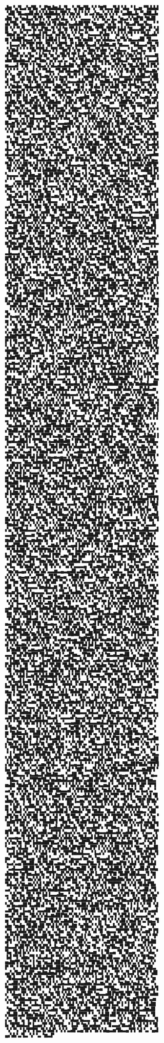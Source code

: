 ▟▆▝▄▜▃▞▅▜▙▝▃▛▇▟▆▟▃▜▃▝▄▜▅▜▙▝▞▝▇▜▃▃▜▟▝▟▄▝▐▃▅▝▜▟▟▟▝▟█▝▇▃▄▟▊▟▞▞▟▟▇▟▄▜▛▞▅▞▟▝▐▞▃▞▅▃▚▞▞▞▛▝▄▟▇▃▙▝▚▟█▃▙▟▆▝▅▝▅▟▃▞▙▜▚▝▛▃▟▞▟▃▝▞▞▝▃▃▃▝▞▞▜▞▃▜▃▝▅▃▞▞▅▛▇▝▇▟▊▟▞▜▙▝▄▝▉▟▄▟▇▞▟▝▊▟▆▟▚▃▟▟▉▜▛▝▆▃▄▞▚▞▙▝▜▝▆▃▟▜▄▞▙▃▝▝▉▝▞▝▚▜▃▃▜▞▃▛▇▃▜▝▟▝▆▝▛▟▐▃▜▜▙▝▛▜▄▜▛▛▐▟▟▝▇▃▃▟▛▃▛▝▟▜▅▟▚▞▚▞▃▟▄▟▐▜▃▞▚▟▜▞▄▝▞▝▅▝▚▃▃▃▛▟▅▝▝▟▝▞▞▜▝▝▝▜▟▃▟▞▆▝▟▟█▜▄▃▞▞▜▝▐▟▉▟▐▝▜▝▆▝▜▞▅▟▇▝▄▞▟▟▄▃▚▞▜▞▅▃▃▟▉▝▉▃▃▝▐▃▃▞▟▞▜▛▐▜▚▝▉▞▝▟▛▜▃▛▐▟█▞▙▃▟▝▟▟▆▃▆▝▆▃▃▝▜▟▃▃▞▜▃▜▝▞▆▟▝▝▝▝█▞▜▜▟▃▜▜▝▜▅▜▝▞▅▝▃▜▅▞▛▟▅▝▅▝▟▃▃▝▐▃▞▜▃▝▊▜▟▜▙▟▚▞▄▜▄▝▐▞▆▝▅▝▄▜▙▜▝▛▐▃▙▝▜▞▅▟▜▃▚▟▜▜▞▞▆▞▞▜▝▃▃▃▆▟▅▜▙▟▅▃▛▃▛▜▅▞▚▞▛▃▞▃▝▜▞▝█▟▆▟▜▜▄▜▄▝▆▜▙▃▛▝▇▜▜▝▐▃▃▟▅▃▃▟▝▛▇▝▐▝▇▃▞▞▟▃▟▃▙▟▇▝▅▜▛▃▚▟▄▝▝▝▚▞▛▞▆▝▇▃▙▜▛▟▐▜▞▞▞▝▝▃▞▞▄▟▐▞▝▜▟▃▝▜▟▜▟▃▅▟▜▝▇▃▜▞▚▟▝▝▝▞▟▝▊▟▊▝▉▜▄▃▆▞▛▝▅▝▛▃▚▃▜▃▜▃▅▞▞▃▚▃▄▜▄▜▝▝▄▟█▛▇▜▟▃▚▝▝▟▃▃▞▞▟▟█▃▞▟█▟▝▜▃▞▛▝▉▞▙▝▃▟█▟▝▝▉▞▄▃▃▟▟▞▚▟▝▝▅▟▇▃▜▜▄▟▛▛▐▜▜▃▃▞▞▜▞▞▆▟▅▝▇▟▃▟▉▞▟▃▝▟▇▞▜▃▝▝▊▟▝▝▊▟▄▜▚▞▟▟▊▝▇▝▛▜▅▞▚▝▊▜▃▞▆▟▅▜▝▞▚▞▟▜▄▝▝▜▅▜▙▟▅▜▛▞▞▞▙▟▆▞▞▝▅▟▞▝▄▞▚▃▞▞▛▜▄▜▚▜▜▝▐▛▐▟▝▃▅▝█▜▄▝▚▝▛▞▅▞▝▃▄▟▆▝▜▞▛▃▅▟▝▞▜▞▙▞▄▜▚▃▅▞▃▟▞▟▇▞▆▝█▟▛▟▚▝▛▟▇▟▅▝▐▟▛▟▝▛▐▃▚▜▞▃▝▝▄▞▝▟▇▛▇▞▃▃▝▟▊▟▚▟▛▝▅▞▛▃▝▟▉▜▟▝█▟▜▃▄▜▝▟▄▃▞▜▙▞▛▃▞▛▇▃▃▃▜▜▄▝▇▝▜▜▞▃▃▟▟▜▜▝▟▟▞▜▄▜▄▜▙▞▝▞▆▜▚▟▞▜▚▃▄▟▞▃▚▝▞▜▞▞▅▞▚▝▃▞▃▃▝▞▞▟▞▝█▃▃▝▃▜▚▟▃▃▄▞▜▟▟▞▛▟▄▝▟▞▚▝▐▟▉▞▃▞▞▃▚▜▜▃▞▝▊▟▜▃▃▟▉▝▇▃▅▜▞▟▞▟▊▝▞▝▛▟▅▝▃▃▄▟▊▞▚▞▝▞▝▞▆▛▇▟▚▝▉▟▉▞▄▞▜▞▝▞▆▃▞▞▛▝▞▃▞▜▚▞▙▞▛▜▄▞▅▟▇▜▝▝▉▝▟▝▞▟▜▜▚▜▝▞▜▃▝▟▆▝▇▟▚▝▟▞▝▝▚▜▛▜▅▝▃▃▄▞▙▞▆▞▃▜▝▃▆▝▞▃▜▞▄▃▝▟▛▟█▟▞▜▝▃▙▜▃▜▚▟▄▟▆▝▚▝▆▝▄▃▞▞▙▜▟▝▟▞▚▃▛▝▉▝▐▝▊▟▞▝▄▝▜▟█▃▙▝▊▟▜▃▜▃▃▝▚▞▟▞▜▝█▜▄▟▃▟▄▞▃▃▅▝▃▜▚▝▅▝▚▞▞▟▞▟▉▟▉▃▝▟▅▜▅▝▉▟▜▃▄▞▚▜▃▟▟▟▃▝▃▞▟▟▜▝▟▟▄▝▝▞▜▜▙▃▞▝▆▝▜▝▜▟█▝▄▞▙▜▚▞▙▃▝▝▜▞▞▃▜▃▜▞▟▃▟▃▛▟▐▟█▃▞▟▚▝▛▃▆▞▜▃▃▝▞▃▛▃▛▜▞▞▟▜▃▜▄▞▛▜▞▟▚▞▞▃▄▟▅▝▇▞▃▞▜▃▝▝▜▃▆▃▙▃▟▞▄▟▚▛▐▛▇▟▄▜▄▝▟▜▄▜▃▟▉▝▐▟▃▟▉▞▛▞▄▃▜▟▝▞▞▟▉▜▞▟▝▞▟▜▃▜▝▜▝▟▃▃▄▃▙▝▃▞▄▟▄▃▝▜▃▜▜▟▐▟▇▟▞▟█▜▛▝▊▞▞▜▛▟▄▝▛▟▐▟▇▟▉▟▃▞▜▟▝▃▝▜▝▞▜▃▞▜▙▝▃▞▅▃▟▝▚▝▚▟█▟▐▜▚▃▃▃▚▟▛▟▅▃▆▝█▟▊▜▛▜▝▝▛▟▇▝▟▝▆▟▃▜▞▜▄▟▝▟▟▞▝▝▚▃▄▞▜▟▚▞▝▝▃▃▜▃▛▜▞▛▐▟▐▃▜▞▃▜▛▞▙▃▛▝▞▟▃▝▚▃▚▟▅▛▇▟▟▃▜▞▄▞▙▃▛▝▅▃▞▞▛▟▜▜▜▞▄▝▛▃▃▃▚▝▇▝▟▃▝▞▅▝▅▜▞▃▛▃▅▛▇▞▞▜▟▞▆▝▚▃▛▜▞▜▃▝▃▝▃▝▇▃▆▝█▃▚▝▜▞▝▞▜▝▉▟█▝▝▃▆▟▞▞▞▝█▞▟▜▄▝▉▞▝▜▞▃▟▝▆▃▛▟▞▜▝▞▞▟▊▟▉▃▅▞▆▝▚▝▇▝▛▟▚▟▇▝▟▜▜▞▃▟▃▞▚▃▚▞▞▜▛▛▐▝▜▝▆▃▅▟▟▝▇▜▚▝█▃▃▝▝▝▄▃▛▃▅▝▉▜▄▝▝▝█▝▞▟▆▞▙▝▄▃▄▝▝▟▃▟▃▞▛▝▇▝▇▝▊▟▆▝█▞▄▜▄▟▞▟▐▞▚▃▅▞▅▃▆▝▉▝▇▃▜▝▐▃▅▝▊▜▅▝▟▜▝▞▄▞▜▃▆▝▝▞▅▝▄▟▊▝▉▝▛▜▄▟▉▃▝▞▟▝▚▟▅▜▛▞▜▞▛▝▊▜▃▃▄▃▆▞▝▟▛▝▉▟▇▟▃▟▜▟▞▟▞▝▇▃▞▜▄▟▛▟▟▜▞▝▆▝▊▟▄▃▚▜▙▟▊▞▙▃▃▃▅▃▜▟█▞▅▃▟▞▆▜▃▞▛▞▟▃▃▛▐▜▟▞▅▃▃▞▞▜▚▞▚▛▇▜▚▃▆▝▝▜▜▜▅▝▞▟▞▝█▃▅▟▊▝▟▝▆▞▟▞▅▝▊▞▅▞▚▟▅▟▛▝▞▟▛▝▅▝▞▞▅▟█▃▛▝▆▟▆▟▉▞▅▟▜▞▅▟▛▃▙▝▛▝▛▟▆▝▐▟▚▃▝▝▉▟█▞▆▃▝▜▃▟▅▜▅▝▛▟▟▜▝▝▛▞▆▜▟▟▜▜▝▟▃▟▆▛▐▞▅▜▜▞▜▃▞▞▞▛▇▜▚▟▜▜▄▜▜▞▆▟▉▟▝▜▄▞▆▝▐▞▅▞▅▃▅▞▅▜▅▞▄▟▚▜▙▝▇▝▟▟▛▝▇▝▐▟▚▝▟▟▜▝▛▜▞▝▆▟▟▛▐▞▙▝▊▜▛▝▃▃▙▟▃▝▛▟▇▜▚▟▆▞▅▟▟▞▞▟▃▝▚▟▞▃▙▝▟▞▃▟▅▝▜▃▙▝█▝█▟▇▞▞▃▚▃▅▝▝▃▙▃▃▞▄▝▇▜▃▟▐▞▙▛▇▟▊▝▜▟▝▞▄▝▊▟▃▟▚▟▝▟█▜▝▜▄▜▝▞▜▜▅▞▛▛▇▜▟▟▚▝▆▝█▜▞▝▊▜▜▃▅▞▙▞▅▟▞▟▐▞▙▞▆▟█▜▚▝▅▟▟▟▚▝▐▃▃▞▙▟▊▞▄▜▄▝▄▞▆▝▝▃▝▝▛▝▃▞▙▝▝▜▃▜▛▝▆▃▄▝▅▟▜▟█▝▃▞▚▜▅▝▛▃▚▜▙▟▊▝▟▞▙▛▐▝▝▜▝▝▝▜▄▜▞▟▊▟▉▜▞▝▊▞▄▝▉▃▄▝▉▜▚▃▚▞▙▜▃▞▄▜▛▞▞▟▜▜▟▟▉▃▞▝▜▞▅▜▄▃▆▃▞▟▅▝▇▞▝▛▇▟▞▞▝▃▄▝▜▜▜▞▜▃▄▃▜▝▜▞▚▟▝▞▅▛▇▝▃▟▅▃▄▃▛▝▇▃▄▝▊▃▅▛▐▝▚▛▇▜▅▟█▟▆▞▄▃▙▃▜▞▝▜▟▝▆▛▐▟▜▃▆▝▚▞▞▞▞▟▊▜▟▟▜▜▃▜▅▝▜▝▝▛▇▝▄▜▃▛▐▟█▞▃▟▊▟▞▟█▜▛▟▚▞▝▛▐▟▝▝▉▞▃▟▅▟▜▝█▜▝▞▃▝▊▟▆▝▃▞▟▟▉▟▆▝▜▜▞▝▅▞▙▝▅▃▛▛▐▞▝▝▇▟▚▟▝▜▛▜▛▟█▝▝▟▝▝▟▃▄▞▞▟▃▜▙▜▃▟█▞▜▃▛▃▄▃▞▝▜▟▄▞▝▝▟▝▊▃▛▟█▟▛▃▞▞▆▞▟▃▃▞▆▃▚▞▙▜▞▞▚▃▃▟▐▝▅▟▆▃▞▃▝▜▟▟▚▝▝▝▐▛▇▝▚▟▛▟▄▟▝▜▙▃▚▃▆▜▄▟█▝▊▜▚▟▆▟▉▞▚▝▅▜▛▝▊▝▃▃▛▝▛▟▜▝▇▃▝▜▄▝▝▞▞▟▝▟▛▟▜▝▅▟▞▝▉▞▞▛▐▝█▜▚▟▟▜▅▞▄▜▃▟▞▟▛▝▜▞▄▞▃▃▛▝▟▟▚▃▄▞▃▝▟▜▜▝▛▟█▃▛▛▇▜▚▝▊▞▟▟▞▝▃▟▟▝▛▟█▜▚▜▝▛▇▃▙▝▄▞▛▝▅▝▄▝▟▞▙▟▞▃▞▞▜▞▚▝▅▟▝▞▞▃▆▝▝▟█▟▇▟▄▝▄▟▚▜▟▃▙▃▆▝▚▟▛▟▚▞▝▝▊▝▅▝▇▃▛▜▅▃▚▃▜▟▝▝▞▃▛▟▆▜▜▝▃▃▞▜▞▟▛▟▛▟▉▝▇▜▃▝▛▞▚▞▃▜▛▟▜▞▚▟▝▃▜▟▊▜▝▝▐▜▝▝▞▝▐▃▚▟▚▞▝▛▐▃▚▃▃▜▄▝▚▟▃▜▞▞▄▞▟▟▇▛▇▜▛▜▄▃▝▞▙▝▛▞▚▞▅▟▛▟▐▟▃▝▉▃▙▛▇▝▐▝▞▟▝▝▜▟▃▞▛▃▛▃▆▛▐▝▊▃▄▜▄▛▐▜▞▝█▜▃▝▇▟▃▞▝▟▜▟▅▜▅▟█▃▞▟▉▞▅▜▚▃▙▃▆▞▆▟▐▜▚▝▟▃▚▟▚▞▚▃▛▛▐▝▛▞▟▝▞▝▃▞▆▜▃▟▞▃▄▟▅▟▟▛▐▟▅▟▛▃▛▝▃▜▜▞▙▜▛▜▙▝▝▟▉▃▄▟█▝▝▜▝▃▃▝▊▛▇▃▞▃▜▞▆▟▐▝▉▝▐▞▆▛▇▃▜▃▚▃▅▝▝▟▟▟▆▜▙▞▃▟▛▝▃▝▃▝▇▝▟▃▙▟▟▃▄▟▊▟▛▝▛▜▞▜▞▟▜▝▉▝▅▞▝▝▞▞▄▜▞▃▅▃▞▟▞▟▝▝▚▟▚▃▟▝▃▞▆▟▛▟▊▞▆▞▟▃▃▜▄▜▅▃▙▝▛▟▊▟▐▟▞▝▞▃▄▜▙▟▄▞▚▝▛▝▐▝█▟▜▝▞▟▇▟▆▝█▝▄▜▚▝▉▝▝▟▃▟▆▞▛▟▜▞▞▞▄▝▚▝▅▜▛▝▝▝▇▜▛▝▝▞▄▞▄▟▜▟▐▃▟▟▃▞▙▜▅▝▜▜▃▜▅▝▟▟▟▟▟▟▇▝▐▝▐▟▆▝▇▟▉▟▃▃▝▞▄▟▟▜▄▃▜▃▞▃▃▞▃▝▇▝▉▞▟▟▜▟▅▜▙▝▉▟▆▟▛▝▜▞▟▝▐▝▚▃▞▃▛▟▛▃▙▞▙▞▝▟▐▟▊▃▃▝▜▟▄▟▄▜▄▞▛▝▞▞▅▟▅▟▉▟▜▞▆▞▆▟▅▟▄▟▉▛▇▝▜▃▜▞▅▞▟▜▙▝▉▟▚▟▇▃▛▃▛▟▟▝▞▝▚▜▜▞▄▃▃▟▛▟▟▞▃▃▛▟▟▃▅▟█▃▞▛▐▞▄▝▅▛▇▝▃▞▛▞▟▟▄▃▃▞▞▞▜▝▚▟▞▃▃▝▐▟▞▃▅▞▞▞▛▟▅▃▄▝▅▝▐▝▜▞▆▃▛▝▃▝▞▃▆▝▞▟▝▝▐▃▃▜▃▟▃▞▙▜▝▜▄▝▞▟▛▃▅▃▚▞▙▝▉▞▚▟▛▝▉▞▃▟█▝▊▟▞▟▟▞▟▞▟▟▊▝▚▟▆▜▅▞▄▟▄▝▟▝▟▟▇▞▚▃▚▟▟▞▞▜▙▜▜▟▇▟▇▟▜▜▟▟▇▝▟▝▇▃▟▃▚▝▃▃▝▟▉▞▚▛▐▃▅▟▝▜▛▝▝▞▆▟█▜▛▝▆▛▐▟▟▞▞▟▄▝▜▛▐▝▛▟▄▞▃▜▛▝▟▝▟▃▃▞▝▞▚▝▃▞▜▝▆▜▚▃▄▜▄▟▉▞▙▛▐▟▃▝▐▜▄▝▚▃▜▃▜▝█▜▙▟▚▛▐▞▃▞▄▞▙▃▛▝▆▞▟▜▜▝▆▝█▝▅▟▊▟▚▝▝▝▝▝▅▃▙▟▟▞▚▞▃▞▃▟▆▜▙▟▅▟▇▜▞▃▃▞▅▞▄▟▚▃▅▟▚▃▝▜▛▝█▟▜▞▆▝▞▞▆▟▉▃▛▟▟▝▟▟▊▟▛▞▞▜▞▟█▝▟▝▊▟█▃▞▞▃▟▚▜▄▝▇▞▅▃▄▛▇▃▝▞▞▝▃▜▚▃▚▝▉▟▜▝▚▜▛▜▚▃▆▞▚▃▜▃▆▜▄▜▞▝▚▟█▜▟▃▝▜▃▝▟▞▛▃▟▟▆▟▐▜▄▟▃▟█▟▐▝▛▜▙▃▚▃▆▟▇▟▆▝▐▛▇▞▜▃▛▝▄▟▉▟▝▃▅▝▜▝▚▞▆▃▜▟█▃▞▃▃▝▛▟▐▃▃▜▃▝▉▝▇▟▐▛▇▜▞▟▄▟▟▜▝▜▄▞▞▜▄▟▜▟█▃▚▜▚▃▆▃▚▞▚▃▆▞▚▞▚▃▟▝▚▜▅▟▜▟▞▃▞▝▞▝▃▟▅▃▟▟▉▝▐▞▞▟▅▝▆▟▉▞▝▟▞▛▐▟▆▟▆▞▛▟▇▟▜▟▐▟▉▞▄▃▄▃▄▃▚▜▅▟▉▃▚▞▝▟▅▞▝▟▞▟▆▜▙▝▉▝▉▞▛▜▜▝▝▝▄▃▃▝▆▃▜▟▅▟▇▟▚▃▟▜▜▜▞▝▉▃▜▞▜▝█▃▅▝▝▟▇▜▜▟▞▞▛▝▜▟▞▞▝▟▛▟▐▞▛▜▚▟▟▝▊▟▝▜▄▟▐▜▛▟▝▃▄▞▜▜▜▃▛▟▞▝▝▃▟▝▃▜▄▝▉▟▜▜▛▟▞▞▅▟▐▞▚▃▃▞▞▝▄▟▟▞▚▟▅▃▙▞▙▝▆▟▜▝█▞▟▟▃▝▞▃▛▛▇▝▃▝▞▃▛▜▅▜▄▜▟▟▆▟▟▜▝▜▃▝▃▝▝▜▅▝▚▟▆▟▇▞▚▟█▛▇▝▄▝▆▃▞▝▐▝█▜▃▞▅▟▃▜▅▟▇▝▝▜▚▟▉▟▛▃▞▝▉▞▟▝▛▞▛▟▚▝▊▞▅▞▃▝▚▝▞▃▅▝▊▝▅▞▚▞▚▟▞▜▞▜▟▟▇▝▞▞▞▟▉▝▛▟▟▜▜▜▙▃▅▝▟▞▆▜▟▟▟▃▛▟▞▟▜▞▟▜▚▜▝▃▞▜▛▟▐▟▇▞▟▞▜▟▃▜▞▜▄▃▞▃▆▝▄▟▊▃▄▝▐▟█▃▟▞▝▃▛▟▃▝▐▞▛▟▚▞▄▃▟▝▚▝▄▜▝▟▃▝▞▞▚▝▉▟▟▞▞▝▆▝▐▟▅▝▆▜▙▟▐▞▝▟▇▃▅▃▅▞▅▜▜▟▄▟▜▜▜▝▟▞▄▟▚▞▄▃▚▟▞▝▇▜▙▃▅▝▃▃▙▝▆▟▞▞▟▜▜▜▝▟▆▝▆▞▜▝█▜▛▛▐▝█▟▝▜▃▞▙▜▄▟▊▝▆▃▚▝▆▟▐▞▆▞▄▝▞▝▛▟▊▜▝▜▝▝▟▝▚▟▐▟█▝▄▜▅▜▄▝█▝▞▟▐▝▊▟▞▃▅▝▞▜▅▜▄▜▙▃▞▟▜▟▜▟▊▝▉▝▛▞▄▝▄▝▛▃▟▜▝▝▐▞▞▃▅▟▇▞▟▃▞▜▙▜▄▝▛▜▙▝▚▝▅▟▛▟▊▟▄▞▛▜▅▟▜▜▝▜▅▃▆▝▃▃▃▃▙▝▟▝█▞▜▜▅▟▟▝▉▃▚▝▞▞▃▜▝▝▞▟▅▝▆▟▄▜▟▟▄▝▊▟▉▟▇▜▛▝▉▝▇▝▇▝▚▞▃▃▙▞▄▝▇▜▙▟▃▃▞▞▜▃▟▞▟▟█▟▟▞▛▃▞▝▜▞▟▟▝▟▟▛▐▃▅▃▙▞▆▟▃▟█▃▃▟▃▃▙▞▅▜▃▃▅▝▇▃▆▜▄▞▞▝▐▃▚▝▞▞▙▟▇▟▛▝▃▞▙▝▇▃▚▞▟▜▃▜▛▟▇▞▅▟▛▃▙▜▚▃▅▟▅▞▙▝▛▝▐▟▆▜▜▝▆▞▃▜▛▟▆▃▛▃▛▝▚▜▝▝▆▟▛▃▛▛▐▝▟▃▟▜▙▟▇▝▞▃▛▃▝▃▆▟▞▃▛▃▄▟▐▟▛▛▐▝▉▝▞▟▇▝▜▃▄▟▄▃▙▝▚▞▟▟▃▝▚▜▟▟█▞▚▞▙▜▛▛▇▟▚▜▝▝▅▝▐▟▞▃▄▃▞▝▐▝▊▟▅▟▟▃▙▜▟▞▆▝▇▞▛▃▙▞▄▞▆▟▚▟▃▃▝▟▅▟▐▜▛▃▅▞▜▟▜▟▛▝▐▞▟▃▟▃▆▞▝▜▅▝█▛▇▞▛▞▝▝▄▝▐▟▞▟▞▃▟▜▝▜▅▞▆▞▆▝▆▝▄▟▇▟▚▃▃▟▞▟▅▝▐▞▙▃▞▃▝▜▜▃▛▃▃▝▅▞▞▜▃▝▜▞▆▟▛▃▞▝█▝▛▞▚▝▚▞▛▃▃▃▄▝▊▃▅▟▛▟▟▟▝▛▐▝▅▞▆▝▜▃▞▞▄▝▅▞▅▃▄▞▛▞▙▞▟▞▃▃▆▃▄▃▄▟▊▃▆▞▅▝▊▞▚▝▛▝▄▟▃▝▜▟▞▝▉▛▐▜▙▃▞▞▞▝▄▃▄▞▃▞▛▜▄▝▉▜▅▃▄▝▜▟▊▟▛▜▟▝▇▃▟▃▝▟▛▟▛▝▇▝▝▃▜▝▊▜▝▟▝▜▅▝▉▟▃▟▞▞▞▟▛▟▛▝▚▞▝▞▛▞▞▃▃▃▞▝▇▜▚▃▝▃▙▝▞▃▞▜▙▜▝▝▝▟▉▝▄▝▄▜▃▃▃▜▅▟▟▃▆▝▊▃▚▝▜▝█▝▊▃▛▞▞▞▄▟▞▟▄▟█▞▟▃▛▛▇▝▜▞▟▃▅▜▃▝▛▞▄▃▃▃▜▃▞▞▝▜▃▞▙▟▆▞▚▃▆▜▜▃▆▝▆▝▇▜▄▞▜▞▆▞▄▜▛▛▇▝▝▃▜▝▊▃▙▜▝▟▚▃▆▝▉▟▛▟▉▞▞▞▆▝▅▝▇▃▞▝▚▜▞▃▙▟▆▟▚▟▊▃▙▜▟▝▞▞▜▃▃▝▞▞▛▟▞▃▆▞▛▃▅▝▇▝▝▝▄▜▝▝▄▞▝▛▐▞▅▞▅▜▛▞▛▟▐▞▞▟▝▜▃▟▚▟▄▝▉▝▃▞▜▟▆▟▚▛▇▟▆▟▇▟▚▃▄▝▜▜▃▝▐▟▞▝▞▟▇▃▜▟▜▜▛▜▞▜▄▜▅▝▛▞▆▟▉▛▇▝▚▟▞▜▙▞▃▜▃▟▚▜▃▜▃▟▆▜▜▃▟▃▅▟▊▝▄▝▐▃▟▜▝▝▊▝▛▟▃▞▝▜▟▃▟▝▞▞▄▛▇▞▞▟▐▞▙▞▟▝▛▃▄▟▉▞▛▞▜▃▙▜▝▜▅▜▞▞▆▞▅▟▄▃▜▟▊▞▟▛▐▛▇▝▆▃▄▃▝▞▛▜▛▃▆▝▄▝▃▟▐▜▃▜▅▟▚▟▝▞▞▛▇▟▇▟▛▝▃▃▜▜▙▟▄▞▞▞▝▛▇▜▃▞▟▞▚▟▊▞▛▟▆▞▄▝█▃▄▜▚▞▟▞▛▟▆▞▞▞▅▜▜▝▅▃▟▃▟▞▜▟▇▞▆▞▙▜▅▞▞▝▚▜▞▟█▟▊▝▚▟▊▜▜▟▃▝▝▝▆▜▃▝▐▜▜▟▇▃▃▛▐▞▙▟▞▝▃▟▊▟▛▞▆▜▛▝▊▃▅▃▅▃▄▝▇▛▇▜▟▞▙▃▅▟▐▃▝▟▚▃▟▞▞▃▙▃▆▟▝▞▟▃▅▞▞▃▟▞▞▞▚▝▅▞▄▞▝▝▛▜▜▟▐▟▐▃▆▝▆▞▆▟▞▝▉▟▄▜▛▞▞▃▞▝▐▞▆▟▊▜▛▃▅▃▄▟▜▟▞▃▄▜▞▟▛▝▝▛▇▟▅▞▛▝▇▟█▟▃▟▟▃▚▝▞▞▃▝▞▟▊▃▃▜▚▟▚▛▇▜▜▝▉▟▄▟▝▜▝▃▟▜▅▃▝▛▇▟▚▝▟▝▆▃▟▃▅▟▉▝▄▝▅▟▇▝▇▝▐▜▄▞▆▃▞▟▃▝▐▃▅▜▟▟▞▃▟▜▅▃▙▜▃▝▃▟▞▃▆▃▄▞▄▟▛▜▛▟▃▟█▟▚▞▛▟▜▜▚▝▉▝▟▃▟▜▟▝▛▟█▝█▟▆▝▚▝▚▞▃▞▆▟▅▝▆▟▞▃▙▝▐▝▆▟▐▝▞▞▛▝▉▝▅▟█▜▃▃▙▟█▃▝▟█▞▆▝▚▜▜▟▜▛▐▟▟▟▛▃▛▝▆▟▟▝▛▃▃▝▄▞▟▟▆▝▄▟▞▝▟▟▐▃▅▜▞▟▟▟█▟▜▞▃▟▝▟▜▝▝▞▙▃▆▃▞▜▛▝▚▝█▜▚▝▅▜▞▜▝▟▚▝▄▜▃▟▐▃▆▝▟▞▛▟▅▟▟▝▟▞▞▞▜▞▃▃▙▝▃▝▞▜▝▟▜▟▊▝▜▞▆▜▜▜▄▞▜▃▙▞▆▜▟▞▆▝▝▜▜▜▅▃▟▝▄▝▛▜▚▞▝▜▝▝▉▃▛▃▃▝▞▝▉▟▜▝▚▃▃▞▄▟▉▝▅▃▜▝▅▟▞▞▛▞▄▞▚▞▆▃▞▟▐▝▇▟▟▜▅▞▝▞▚▝▞▝█▟▐▟▞▝▜▜▟▟▝▞▄▝▇▝█▝▝▜▅▝▄▝▛▜▙▝▜▟▄▞▜▜▙▝▝▝▊▞▃▝▐▟▐▜▄▃▚▜▃▃▚▃▛▟▉▃▙▃▅▟▟▞▅▞▜▃▛▃▅▞▜▃▜▞▙▃▆▜▃▟▅▟▅▜▚▟▆▜▃▞▟▃▚▟▜▜▙▝▄▃▙▝▐▃▃▝▊▃▝▞▛▞▚▃▃▝▟▜▙▜▞▟▛▃▙▝▚▞▝▟▝▝▟▞▟▟▞▝▉▟▞▝▟▟▆▝▝▛▇▃▚▝▊▃▜▞▜▟▅▟▝▟▚▞▆▝▄▝▝▟▜▝▛▟█▃▃▜▟▃▞▝▟▞▙▃▅▃▚▞▙▃▄▜▄▜▄▟▃▃▆▜▄▞▆▟▉▟▜▟▐▝▅▃▟▝▃▃▃▟▚▃▃▞▙▞▄▟▛▛▐▞▛▟▄▟▟▃▚▟▛▃▟▃▝▞▝▞▝▝▇▝▟▞▆▜▜▜▜▃▞▟▃▝▃▃▄▟▉▞▚▟▃▃▅▟▃▛▇▃▛▃▝▞▚▜▙▞▝▝█▝▊▜▅▞▙▃▝▃▃▝▞▃▚▝▆▞▛▃▄▝▆▜▙▜▚▝▉▜▃▜▃▞▜▝▃▝▊▟▞▃▝▜▅▝▃▞▆▝▇▟▆▃▙▝▜▟▊▞▛▞▚▜▜▝▐▛▇▜▙▝▚▜▛▃▝▟▞▟▞▟▉▃▚▟▉▜▙▃▙▞▃▝▚▃▛▝▇▟▝▟▝▜▚▟▜▜▃▟▊▟▝▝▐▝▜▝▛▝▄▞▆▝▐▃▚▛▇▝▉▝█▃▅▞▞▜▃▟▆▞▆▞▛▃▜▟▐▃▟▞▆▝▄▟▜▞▅▝▝▞▚▜▛▃▝▜▙▃▃▟▇▝▆▟▐▃▜▜▞▜▝▞▆▝▝▃▚▝▜▜▟▞▛▃▞▟▆▞▆▜▙▝█▜▝▃▞▜▞▝▚▞▚▟▄▟▐▞▅▝▟▃▝▝▅▃▆▝▄▝▚▟▐▝▐▝▄▟▟▜▙▟▐▜▟▛▇▝▚▜▞▃▆▞▛▛▇▜▟▃▅▞▟▝▟▞▆▜▚▃▛▜▙▃▞▝▃▝▅▃▚▜▞▜▙▝▄▟▞▃▞▝▉▞▅▜▜▃▞▝▄▜▜▃▆▟▞▝▐▟▚▟▆▝▝▝▝▜▃▞▞▃▛▞▚▟█▞▟▞▆▞▛▝▞▃▞▃▅▞▛▟▃▝▃▛▐▃▄▃▙▝▝▝▐▜▞▞▃▞▟▜▃▜▙▟▉▛▇▟▞▜▜▜▙▞▃▟▝▟▃▞▄▞▟▛▐▜▝▃▅▝▝▟▝▝▇▛▐▃▄▜▞▞▙▞▟▜▙▟▇▟▜▞▃▃▆▟█▜▝▝▊▜▙▃▃▜▚▃▙▃▛▟▇▟▇▃▄▝▄▟█▝▜▃▄▝▇▛▇▞▛▝█▞▄▃▄▝▛▜▄▝▛▝▄▃▝▜▙▃▝▞▃▞▜▛▇▜▙▞▅▟▅▟▟▃▟▜▙▞▃▟▊▟▛▟▄▝▟▝▅▜▚▝▅▝▇▟▟▜▅▃▅▟▇▝▆▟▅▜▞▞▙▞▆▜▛▃▚▝▐▝▟▞▞▃▜▟▊▞▚▃▅▟▝▃▞▜▚▜▜▜▝▟▛▝▛▜▃▞▃▝▛▞▙▝▜▃▛▞▜▟▛▜▙▃▃▟▝▞▛▛▇▟█▟▚▝▆▟▞▞▆▃▞▝▇▞▃▜▃▞▃▝▄▝▊▝▝▟▚▛▐▞▚▟▄▝▚▟▆▜▛▃▞▞▄▃▟▟▞▟▅▛▐▞▞▜▛▝▜▟▜▝▄▃▚▞▟▝▉▟▅▞▙▝▜▝█▝▐▞▞▞▝▝▆▞▝▝█▛▐▃▅▞▚▞▅▜▅▜▛▟▚▞▝▜▞▝▅▝▉▛▐▛▇▞▅▝▐▟▚▝▄▟▇▞▚▞▜▞▟▜▟▜▃▜▛▃▃▜▃▞▚▟▄▟▞▝▝▟▟▃▛▟▆▃▙▞▙▞▃▝▄▜▝▞▙▟▝▞▃▃▜▜▃▞▚▃▟▟▊▟▝▟▅▟▞▝▇▝▇▟▃▝▇▃▛▃▜▞▝▞▞▟▄▃▝▟█▟▜▞▆▝▞▞▛▟▉▝▜▞▚▝▟▝▄▝▊▜▙▞▄▞▚▝▛▜▜▟▞▝█▜▛▟▉▞▝▜▙▝▝▞▅▝▚▟▆▜▜▟▚▞▝▜▞▜▙▟█▜▝▜▅▜▄▝▊▟▆▜▟▟▞▝▝▃▅▜▚▞▆▞▛▞▃▟▚▟▄▜▄▝▚▝▄▝▜▞▃▞▞▝▝▛▐▃▟▃▛▟▆▃▙▝█▞▃▃▙▟▚▝▛▜▅▃▝▝▚▟▝▝▐▝▛▟▉▝▇▜▞▜▞▟▛▞▙▝▄▟▊▃▛▜▜▝▄▃▞▞▃▝▃▜▞▜▄▃▃▟▇▃▟▞▃▟▟▜▚▝▛▃▃▝▛▞▃▃▄▃▜▝▛▟▜▃▛▝▃▟█▞▞▟▟▞▅▝█▟▄▟▐▟▆▟▞▟▄▞▞▟▜▞▄▞▃▝▉▃▞▟▞▞▅▞▆▝▆▛▐▟▅▟▇▛▇▃▞▛▐▝▉▝▚▟▛▜▅▃▛▟▞▝▟▜▅▟▅▟▇▝▊▃▞▝▅▜▚▃▅▝▟▃▙▝▝▟▐▝▛▟▚▃▛▟▇▞▟▛▇▜▚▃▛▛▐▝▞▞▞▟▉▝▞▟▞▝▇▃▝▟▄▟▊▝▄▟▐▟▟▜▄▞▞▝▟▟▝▝▉▝▃▜▛▜▅▟▟▃▃▝▐▃▞▞▝▜▙▜▛▟▅▝▇▝▜▞▛▟▄▜▅▞▝▜▅▞▜▃▄▝▟▜▟▝▃▃▞▝▃▝▄▃▃▞▅▞▚▝▅▃▃▟▝▟▅▝▊▞▚▝▟▝▇▜▚▞▚▃▞▃▄▜▙▟▉▃▜▞▜▟▊▃▅▟▞▝▛▟▚▃▃▛▇▃▜▝▜▟▉▃▅▛▇▝▟▟▝▟▞▜▟▟▝▃▟▃▃▟█▟█▝▚▝▅▛▐▝▉▃▟▜▅▃▆▟▉▝▟▜▝▟▄▞▟▟█▟▝▟▜▞▃▟▊▟▚▟▄▟▅▟▆▝▆▜▅▃▙▞▙▝▜▜▚▃▛▞▚▜▝▞▜▃▚▛▐▃▞▃▛▛▇▝█▟▛▟▉▟▃▃▜▝▇▟▞▝▅▝█▝▅▞▞▟▝▝▚▝▟▜▞▟▇▜▟▝▚▟▛▟▃▟▚▜▄▟▇▟▆▞▙▞▞▃▞▜▃▞▝▜▟▃▞▞▆▃▆▞▞▟▝▟▛▞▄▟▜▝▃▝▜▞▃▝▆▝▊▞▄▜▝▜▛▜▚▟▝▞▟▝▉▟▟▜▙▃▞▝▛▝▊▜▃▟▅▜▟▞▅▟█▟▆▃▅▜▞▜▝▝▛▞▞▃▞▞▟▞▅▝▟▞▚▃▝▞▃▟▊▞▜▃▝▟▞▜▄▝▉▞▝▛▐▟▐▃▃▟▆▃▝▃▝▜▝▟▚▟▜▜▟▜▞▜▃▞▞▟▜▝▊▞▚▟▚▞▙▞▝▃▜▟▞▟▟▜▜▟▜▝▅▃▜▝▇▃▙▜▙▟▃▟▟▃▛▝▃▞▄▃▆▝▜▜▅▃▅▜▟▝▉▟▉▜▚▞▙▃▄▟▊▜▃▟▊▟▝▝▆▝▐▞▄▞▝▝▇▟▉▞▟▟▊▜▚▟▃▛▇▜▅▝▐▝▐▝▞▝▊▝▟▃▆▜▅▝▐▃▄▜▝▃▃▟█▜▛▟▚▟▛▜▝▝▐▜▚▟▊▜▟▝▐▜▝▜▝▜▟▝▐▟▚▞▛▃▄▟▆▃▛▝▟▜▃▝█▞▞▞▟▃▆▟▉▛▇▞▚▜▞▃▞▝▞▃▃▝▅▝▃▜▝▟▜▟▐▞▃▃▃▞▚▞▅▝▟▜▛▝▉▟▄▞▜▃▛▝▊▟▞▃▆▟▊▃▝▝▜▜▞▝▐▞▜▝▞▝▞▟▊▞▅▟▜▞▃▜▄▃▜▟▅▝▅▟▅▝▉▟▊▟█▝▛▟▐▞▚▜▚▟▇▝▅▜▙▞▝▞▙▝▆▃▙▝▟▜▞▟▛▞▚▃▝▝▛▞▜▃▞▟▟▞▆▜▄▜▚▞▄▝▃▜▅▝▃▜▚▃▝▜▚▝▟▝▉▝▄▃▃▜▛▜▛▝█▜▞▃▅▛▐▜▟▞▚▜▚▟█▟▛▟▄▟█▝▇▝▜▃▃▜▙▝▄▟▐▝▚▃▅▝▇▟▚▟▅▝▄▞▆▜▄▝▄▞▞▝▛▟▜▝▝▞▅▞▅▜▅▝▞▝▉▝▉▜▟▝▇▝▝▟▛▞▃▝▜▞▝▃▆▜▜▟▉▜▄▃▞▝▝▟▜▟▇▟▃▃▛▟▊▜▚▞▙▜▟▜▞▃▙▃▆▜▄▞▃▞▛▝▆▝▊▃▝▝▆▜▙▃▜▝▜▟▚▝▜▞▞▞▄▜▄▝▉▟▐▞▞▝▝▝▆▝▜▞▚▞▞▝▝▞▙▝▇▟▚▃▅▝▐▝▉▃▄▝▉▝▉▃▄▝▚▞▝▟▄▝▐▟▝▜▝▟▅▞▜▝▟▃▟▃▛▝▜▞▃▞▞▜▚▝▞▜▟▜▜▟▊▟▊▃▃▝▊▞▛▞▞▝▉▜▅▞▅▟▇▜▚▞▙▝▐▝▆▝▅▃▛▟▉▟▚▞▄▟▜▃▛▞▜▛▇▟▝▃▜▝▊▟▜▜▞▃▚▜▙▃▞▞▛▝▚▝▝▛▇▜▟▟▜▟▟▜▙▟▉▜▅▟▃▞▞▜▝▜▜▝▜▟▇▝▜▟▞▞▝▝▟▜▞▃▞▟█▃▄▞▄▜▅▜▚▟▛▃▆▟▆▟▅▟▜▜▞▝▟▟▉▝▟▟▟▜▚▟▝▞▃▝▛▝▄▜▃▛▐▜▄▜▝▟▊▝▉▟▃▃▙▟▝▟▚▜▃▝▇▜▝▜▚▃▞▝▞▝▞▞▚▝▐▃▟▝█▝▞▜▟▞▝▞▝▟▆▃▚▝▅▞▃▟▉▞▛▞▚▟▇▝▆▞▟▝▞▃▙▃▙▃▞▟▄▟▅▞▟▃▆▞▚▞▃▝▆▟▇▞▅▟▃▜▃▝▚▜▄▟▉▞▆▞▙▞▟▜▝▝▚▝▛▛▐▃▅▞▝▛▇▛▐▟▉▃▄▝▜▜▙▃▝▝▐▝▊▟▟▝▆▃▙▜▞▝▟▃▄▜▚▝▟▞▄▞▄▝▆▝█▝▞▟▞▝▄▟▜▟▛▝▅▃▃▟▊▛▇▜▙▜▛▝▇▝▛▟▚▟▅▞▃▝▛▟▆▃▆▃▃▝▊▟█▞▚▞▞▞▆▟▆▝▜▝▃▜▚▟▞▃▟▜▟▝▛▝▆▃▆▜▜▜▛▃▅▝▝▜▃▟▜▃▝▃▙▃▜▃▃▝▟▟▊▝▟▟▝▞▛▟▝▜▅▜▃▟▜▜▃▛▐▝▐▝▉▜▃▝▊▟▇▝▆▃▞▟▆▃▛▃▃▞▝▞▃▟▅▝▅▃▟▜▚▜▃▟█▃▝▃▚▜▛▝▊▟▅▟▉▃▙▜▃▟▆▟▊▞▙▟▊▃▙▜▅▞▆▟▟▝▄▃▞▃▝▜▚▝▛▟▜▜▝▝▃▝▟▟▊▟▊▜▞▞▝▜▟▜▃▃▚▝▊▞▃▝▊▝▄▝▛▜▛▞▛▞▞▞▆▞▚▝▝▟▄▞▙▃▃▝▇▞▚▟▊▃▄▝▟▝▐▃▛▟█▟▄▃▃▜▙▝█▜▙▟▃▛▐▃▄▞▛▝▊▞▜▜▃▝▐▃▛▝▆▞▄▟▄▞▝▝▊▃▃▞▆▃▟▜▝▟▝▟▝▝▉▝▞▝▚▝▐▞▛▜▜▃▜▞▟▟▚▝▞▞▃▟▛▃▄▜▛▞▜▞▞▟▄▃▅▜▙▃▄▜▜▝▟▝▃▝▄▟▄▞▟▞▃▜▃▝▞▝▃▝▆▃▛
